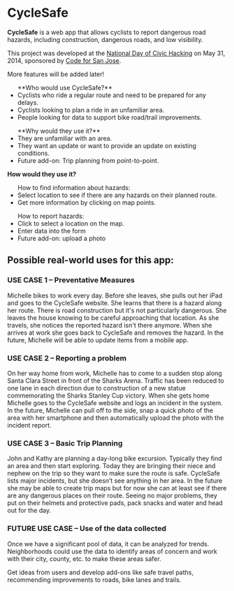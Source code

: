 <h1>CycleSafe</h1>

**CycleSafe** is a web app that allows cyclists to report dangerous road hazards, including construction, dangerous roads, and low visibility. 

This project was developed at the [National Day of Civic Hacking](http://hackforchange.org/about/) on May 31, 2014, sponsored by [Code for San Jose](https://github.com/codeforsanjose).

More features will be added later!

<ul>**Who would use CycleSafe?**
<li> Cyclists who ride a regular route and need to be prepared for any delays. </li>
<li> Cyclists looking to plan a ride in an unfamiliar area. </li>
<li> People looking for data to support bike road/trail improvements. </li>
</ul>

<ul>**Why would they use it?**
<li> They are unfamiliar with an area.  </li>
<li> They want an update or want to provide an update on existing conditions. </li>
<li> Future add-on: Trip planning from point-to-point. </li>
</ul>

**How would they use it?**
<ul>How to find information about hazards:
<li> Select location to see if there are any hazards on their planned route. </li>
<li> Get more information by clicking on map points. </li>
</ul>

<ul>How to report hazards:
<li> Click to select a location on the map. </li>
<li> Enter data into the form </li>
<li> Future add-on: upload a photo </li>
</ul>

<h2>Possible real-world uses for this app:</h2>
<h3>USE CASE 1 – Preventative Measures</h3>
Michelle bikes to work every day. Before she leaves, she pulls out her iPad and goes to the CycleSafe website. She learns that there is a hazard along her route. There is road construction but it's not particularly dangerous. She leaves the house knowing to be careful approaching that location. As she travels, she notices the reported hazard isn't there anymore. When she arrives at work she goes back to CycleSafe and removes the hazard. In the future, Michelle will be able to update items from a mobile app.

<h3>USE CASE 2 – Reporting a problem</h3>
On her way home from work, Michelle has to come to a sudden stop along Santa Clara Street in front of the Sharks Arena. Traffic has been reduced to one lane in each direction due to construction of a new statue commemorating the Sharks Stanley Cup victory. When she gets home Michelle goes to the CycleSafe website and logs an incident in the system. In the future, Michelle can pull off to the side, snap a quick photo of the area with her smartphone and then automatically upload the photo with the incident report.

<h3>USE CASE 3 – Basic Trip Planning</h3>
John and Kathy are planning a day-long bike excursion. Typically they find an area and then start exploring. Today they are bringing their niece and nephew on the trip so they want to make sure the route is safe. CycleSafe lists major incidents, but she doesn’t see anything in her area. In the future she may be able to create trip maps but for now she can at least see if there are any dangerous places on their route. Seeing no major problems, they put on their helmets and protective pads, pack snacks and water and head out for the day.

<h3>FUTURE USE CASE – Use of the data collected</h3>
Once we have a significant pool of data, it can be analyzed for trends. Neighborhoods could use the data to identify areas of concern and work with their city, county, etc. to make these areas safer.  

Get ideas from users and develop add-ons like safe travel paths, recommending improvements to roads, bike lanes and trails. 


